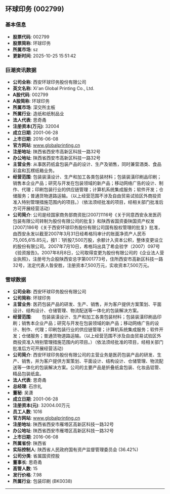 ## 环球印务 (002799)

### 基本信息

- **股票代码**: 002799
- **股票简称**: 环球印务
- **所属市场**: sz
- **更新时间**: 2025-10-25 15:51:42

### 巨潮资讯数据

- **公司全称**: 西安环球印务股份有限公司
- **英文名称**: Xi'an Global Printing Co., Ltd.
- **A股代码**: 002799
- **A股简称**: 环球印务
- **所属市场**: 深交所主板
- **所属行业**: 造纸和纸制品业
- **法人代表**: 思奇甬
- **注册资本(万元)**: 32004
- **成立日期**: 2001-06-28
- **上市日期**: 2016-06-08
- **官方网站**: www.globalprinting.cn
- **注册地址**: 陕西省西安市高新区科技一路32号
- **办公地址**: 陕西省西安市高新区科技一路32号
- **主营业务**: 从事医药纸盒包装产品的设计、生产及销售，同时兼营酒类、食品彩盒和瓦楞纸箱业务。
- **经营范围**: 包装装潢设计、生产和加工各类包装材料；包装装潢印刷品印刷；销售本企业产品；研究与开发在包装领域的新产品；移动网络广告的设计、制作、代理；印刷包装行业的供应链管理；计算机系统集成服务；软件开发；仓储服务；普通货物道路运输。（以上经营范围不涉及自由贸易试验区外商投资准入特别管理措施范围内的项目。）（依法须经批准的项目，经相关部门批准后方可开展经营活动）
- **公司简介**: 公司是经国家商务部商资批[2007]1116号《关于同意西安永发医药包装有限公司转制为股份有限公司的批复》和陕西省国资委陕国资产权发[2007]186号《关于西安环球印务股份有限公司国有股权管理的批复》批准，由西安永发以截至2007年3月31日经希格玛审计的账面净资产人民币75,005,615.85元，按1：1折股7,500万股，余额计入资本公积，整体变更设立的股份有限公司。2007年7月10日，希格玛出具了希会验字（2007）097号《验资报告》。2007年8月8日，公司取得变更为股份有限公司的《企业法人营业执照》，注册号为企股陕西安总字第001773号，住所西安市高新区科技一路32号，法定代表人昝安胜，注册资本7,500万元，实收资本7,500万元。

### 雪球数据

- **公司全称**: 西安环球印务股份有限公司
- **公司简称**: 环球印务
- **主营业务**: 医药包装产品的研发、生产、销售，并为客户提供方案策划、平面设计、结构设计、仓储管理、物流配送等一体化的包装解决方案。
- **经营范围**: 　　包装装潢设计、生产和加工各类包装材料；包装装潢印刷品印刷；销售本企业产品；研究与开发在包装领域的新产品；移动网络广告的设计、制作、代理；印刷包装行业的供应链管理；计算机系统集成服务；软件开发；仓储服务；普通货物道路运输。（以上经营范围不涉及自由贸易试验区外商投资准入特别管理措施范围内的项目。）（依法须经批准的项目，经相关部门批准后方可开展经营活动）
- **公司简介**: 西安环球印务股份有限公司的主营业务是医药包装产品的研发、生产、销售，并为客户提供方案策划、平面设计、结构设计、仓储管理、物流配送等一体化的包装解决方案。公司的主要产品是折叠纸盒包装、化妆品铝管、精品包装纸盒。
- **法人代表**: 思奇甬
- **总经理**: 石宗礼
- **董秘**: 吴潇
- **成立日期**: 2001-06-28
- **注册资本(元)**: 32004.00万元
- **员工人数**: 1016
- **官方网站**: www.globalprinting.cn
- **注册地址**: 陕西省西安市雁塔区高新区科技一路32号
- **办公地址**: 陕西省西安市雁塔区高新区科技一路32号
- **上市日期**: 2016-06-08
- **所属省份**: 陕西省
- **实际控制人**: 陕西省人民政府国有资产监督管理委员会 (36.42%)
- **公司分类**: 省属国资控股
- **董事长**: 思奇甬
- **高管人数**: 15
- **发行价格**: 7.98
- **所属行业**: 包装印刷 (BK0038)

---